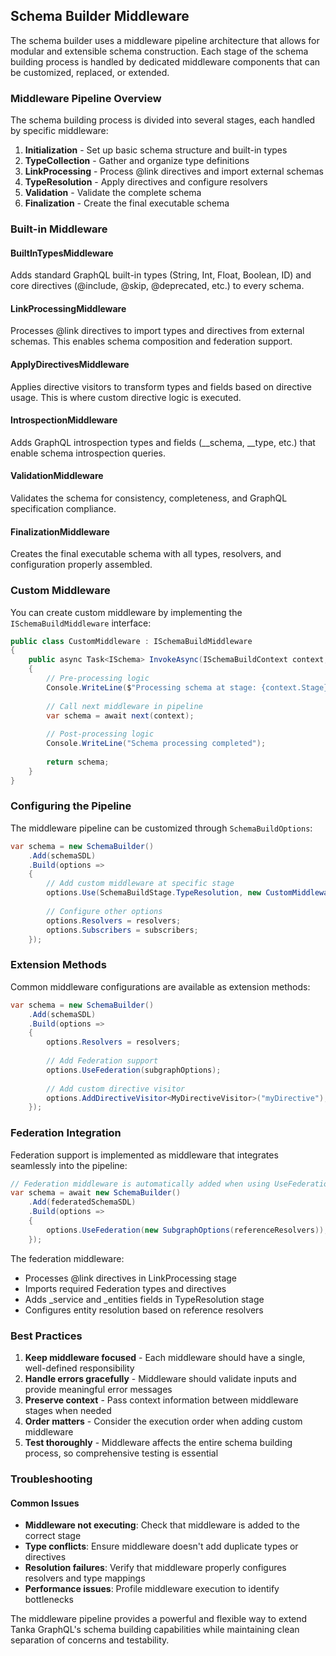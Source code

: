 ## Schema Builder Middleware

The schema builder uses a middleware pipeline architecture that allows for modular and extensible schema construction. Each stage of the schema building process is handled by dedicated middleware components that can be customized, replaced, or extended.

### Middleware Pipeline Overview

The schema building process is divided into several stages, each handled by specific middleware:

1. **Initialization** - Set up basic schema structure and built-in types
2. **TypeCollection** - Gather and organize type definitions 
3. **LinkProcessing** - Process @link directives and import external schemas
4. **TypeResolution** - Apply directives and configure resolvers
5. **Validation** - Validate the complete schema
6. **Finalization** - Create the final executable schema

### Built-in Middleware

#### BuiltInTypesMiddleware
Adds standard GraphQL built-in types (String, Int, Float, Boolean, ID) and core directives (@include, @skip, @deprecated, etc.) to every schema.

#### LinkProcessingMiddleware
Processes @link directives to import types and directives from external schemas. This enables schema composition and federation support.

#### ApplyDirectivesMiddleware
Applies directive visitors to transform types and fields based on directive usage. This is where custom directive logic is executed.

#### IntrospectionMiddleware
Adds GraphQL introspection types and fields (__schema, __type, etc.) that enable schema introspection queries.

#### ValidationMiddleware
Validates the schema for consistency, completeness, and GraphQL specification compliance.

#### FinalizationMiddleware
Creates the final executable schema with all types, resolvers, and configuration properly assembled.

### Custom Middleware

You can create custom middleware by implementing the `ISchemaBuildMiddleware` interface:

```csharp
public class CustomMiddleware : ISchemaBuildMiddleware
{
    public async Task<ISchema> InvokeAsync(ISchemaBuildContext context, SchemaBuildDelegate next)
    {
        // Pre-processing logic
        Console.WriteLine($"Processing schema at stage: {context.Stage}");
        
        // Call next middleware in pipeline
        var schema = await next(context);
        
        // Post-processing logic
        Console.WriteLine("Schema processing completed");
        
        return schema;
    }
}
```

### Configuring the Pipeline

The middleware pipeline can be customized through `SchemaBuildOptions`:

```csharp
var schema = new SchemaBuilder()
    .Add(schemaSDL)
    .Build(options =>
    {
        // Add custom middleware at specific stage
        options.Use(SchemaBuildStage.TypeResolution, new CustomMiddleware());
        
        // Configure other options
        options.Resolvers = resolvers;
        options.Subscribers = subscribers;
    });
```

### Extension Methods

Common middleware configurations are available as extension methods:

```csharp
var schema = new SchemaBuilder()
    .Add(schemaSDL)
    .Build(options =>
    {
        options.Resolvers = resolvers;
        
        // Add Federation support
        options.UseFederation(subgraphOptions);
        
        // Add custom directive visitor
        options.AddDirectiveVisitor<MyDirectiveVisitor>("myDirective");
    });
```

### Federation Integration

Federation support is implemented as middleware that integrates seamlessly into the pipeline:

```csharp
// Federation middleware is automatically added when using UseFederation
var schema = await new SchemaBuilder()
    .Add(federatedSchemaSDL)
    .Build(options =>
    {
        options.UseFederation(new SubgraphOptions(referenceResolvers));
    });
```

The federation middleware:
- Processes @link directives in LinkProcessing stage
- Imports required Federation types and directives  
- Adds _service and _entities fields in TypeResolution stage
- Configures entity resolution based on reference resolvers

### Best Practices

1. **Keep middleware focused** - Each middleware should have a single, well-defined responsibility
2. **Handle errors gracefully** - Middleware should validate inputs and provide meaningful error messages
3. **Preserve context** - Pass context information between middleware stages when needed
4. **Order matters** - Consider the execution order when adding custom middleware
5. **Test thoroughly** - Middleware affects the entire schema building process, so comprehensive testing is essential

### Troubleshooting

#### Common Issues

- **Middleware not executing**: Check that middleware is added to the correct stage
- **Type conflicts**: Ensure middleware doesn't add duplicate types or directives
- **Resolution failures**: Verify that middleware properly configures resolvers and type mappings
- **Performance issues**: Profile middleware execution to identify bottlenecks

The middleware pipeline provides a powerful and flexible way to extend Tanka GraphQL's schema building capabilities while maintaining clean separation of concerns and testability.